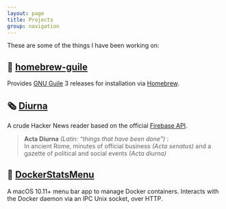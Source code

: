 ```yaml
---
layout: page
title: Projects
group: navigation
---
```


These are some of the things I have been working on:

## 🐃 [homebrew-guile](https://github.com/ngquerol/homebrew-guile)

Provides [GNU Guile](https://github.com/ngquerol/homebrew-guile) 3 releases for installation via [Homebrew](https://brew.sh).

## 🗞 [Diurna](https://github.com/ngquerol/Diurna)

A crude Hacker News reader based on the official [Firebase API](https://github.com/HackerNews/API).

>  __Acta Diurna__ _(Latin: “things that have been done”)_ :<br/>
>  In ancient Rome, minutes of official business _(Acta senatus)_ and a gazette
>  of political and social events _(Acta diurna)_

## 🐳 [DockerStatsMenu](https://github.com/ngquerol/DockerStatsMenu)

A macOS 10.11+ menu bar app to manage Docker containers.
Interacts with the Docker daemon via an IPC Unix socket, over HTTP.
